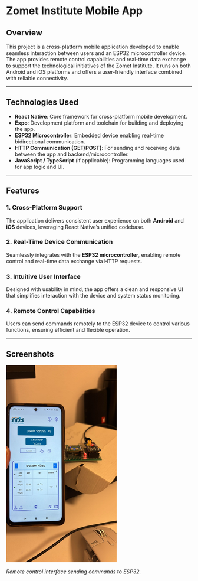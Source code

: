 # Zomet Institute Mobile App

## Overview

This project is a cross-platform mobile application developed to enable seamless interaction between users and an ESP32 microcontroller device. The app provides remote control capabilities and real-time data exchange to support the technological initiatives of the Zomet Institute. It runs on both Android and iOS platforms and offers a user-friendly interface combined with reliable connectivity.

---

## Technologies Used

* **React Native**: Core framework for cross-platform mobile development.
* **Expo**: Development platform and toolchain for building and deploying the app.
* **ESP32 Microcontroller**: Embedded device enabling real-time bidirectional communication.
* **HTTP Communication (GET/POST)**: For sending and receiving data between the app and backend/microcontroller.
* **JavaScript / TypeScript** (if applicable): Programming languages used for app logic and UI.

---

## Features

### 1. Cross-Platform Support

The application delivers consistent user experience on both **Android** and **iOS** devices, leveraging React Native’s unified codebase.

### 2. Real-Time Device Communication

Seamlessly integrates with the **ESP32 microcontroller**, enabling remote control and real-time data exchange via HTTP requests.

### 3. Intuitive User Interface

Designed with usability in mind, the app offers a clean and responsive UI that simplifies interaction with the device and system status monitoring.

### 4. Remote Control Capabilities

Users can send commands remotely to the ESP32 device to control various functions, ensuring efficient and flexible operation.

---

## Screenshots

<img src="https://raw.githubusercontent.com/Emelloul98/zomet_project/1674d505e62c04fe85305a6bba3443a62af89b23/ESP32%20control.jpg" alt="Device Control" width="300"/>
<p><em>Remote control interface sending commands to ESP32.</em></p>






